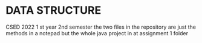 # DATA STRUCTURE
CSED 2022
1 st year 
2nd semester 
the two files in the repository are just the methods in a notepad but the whole java project in at assignment 1 folder

